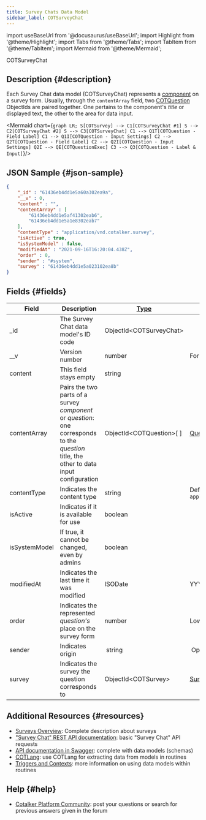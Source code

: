 ```yaml
---
title: Survey Chats Data Model
sidebar_label: COTSurveyChat
---
```

import useBaseUrl from '@docusaurus/useBaseUrl'; 
import Highlight from '@theme/Highlight';
import Tabs from '@theme/Tabs';
import TabItem from '@theme/TabItem';
import Mermaid from '@theme/Mermaid';

<span className="hero__subtitle">COTSurveyChat</span>

## Description {#description}
Each Survey Chat data model (COTSurveyChat) represents a [component](/docs/documentation/admin/survey/survey_overview#form-components) on a survey form. Usually, through the `contentArray` field, two [COTQuestion](/docs/documentation/models/surveys/model_questions) ObjectIds are paired together. One pertains to the component's _title_ or displayed text, the other to the area for data input.

<Mermaid chart={`
	graph LR;
        S[COTSurvey] --> C1[COTSurveyChat #1]
        S --> C2[COTSurveyChat #2]
        S --> C3[COTSurveyChat]
        C1 --> Q1T[COTQuestion - Field Label]
        C1 --> Q1I[COTQuestion - Input Settings]
        C2 --> Q2T[COTQuestion - Field Label]
        C2 --> Q2I[COTQuestion - Input Settings]
        Q2I --> QE[COTQuestionExec]
        C3 --> Q3[COTQuestion - Label & Input]
`}/>

## JSON Sample {#json-sample}

```json
{
    "_id" : "61436eb4dd1e5a60a302ea9a",
    "__v" : 0,
    "content" : "",
    "contentArray" : [ 
        "61436eb4dd1e5af41302eab6", 
        "61436eb4dd1e5a1e8302eab7"
    ],
    "contentType" : "application/vnd.cotalker.survey",
    "isActive" : true,
    "isSystemModel" : false,
    "modifiedAt" : "2021-09-16T16:20:04.438Z",
    "order" : 0,
    "sender" : "#system",
    "survey" : "61436eb4dd1e5a023102ea8b"
}
```



## Fields {#fields}
| Field | Description | [Type](/docs/documentation/models/overview_model#data-types) | Notes |
| ---- | ---- | ---- | ---- |
| \_id | The Survey Chat data model's ID code | ObjectId<COTSurveyChat\> |
| __v | Version number | number | For internal system use only. |
| content | This field stays empty | string | |
| contentArray | Pairs the two parts of a survey _component_ or _question_: one corresponds to the _question_ title, the other to data input configuration | ObjectId<COTQuestion\>[ ] | [Question data model](/docs/documentation/models/surveys/model_questions)
| contentType | Indicates the content type | string | Default value: `application/vnd.cotalker.survey` 
| isActive | Indicates if it is available for use | boolean | 
| isSystemModel | If true, it cannot be changed, even by admins | boolean 
| modifiedAt | Indicates the last time it was modified | ISODate | YYYY-MM-DDTHH:mm:ss.SSSZ
| order | Indicates the represented _question's_ place on the survey form | number | Lower numbers are higher on top
| sender | Indicates origin | string | Options: `#system`, `#user`
| survey | Indicates the survey the question corresponds to | ObjectId<COTSurvey\> | [Survey data model](/docs/documentation/models/surveys/model_surveys)

## Additional Resources {#resources}

- [Surveys Overview](/docs/documentation/admin/survey/survey_overview): Complete description about surveys
- ["Survey Chat" REST API documentation](/docs/documentation/api/surveys/survey_chats): basic "Survey Chat" API requests
- [API documentation in Swagger](https://www.cotalker.com/swagger/core/?key=woubtjf4olr0t4zgutuwn6scbcm6hd3qh1cgl5obmohpbm3mfublnwcvv67lodgjvd3h86s9ppshtvmf95gepsqh6nizq9liu7f): complete with data models (schemas)
- [COTLang](/docs/documentation/automation/admin_cotlang): use COTLang for extracting data from models in routines
- [Triggers and Contexts](/docs/documentation/automation/triggers_and_contexts): more information on using data models within routines

## Help {#help}

- [Cotalker Platform Community](https://github.com/Cotalker/documentation/discussions): post your questions or search for previous answers given in the forum
